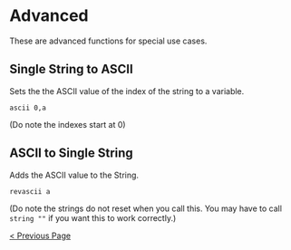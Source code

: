 # Advanced

These are advanced functions for special use cases.

## Single String to ASCII

Sets the the ASCII value of the index of the string to a variable.

````
ascii 0,a
````
(Do note the indexes start at 0)

## ASCII to Single String

Adds the ASCII value to the String.

````
revascii a
````

(Do note the strings do not reset when you call this. You may have to call `string ""` if you want this to work correctly.)

[ < Previous Page](Advanced.md)
